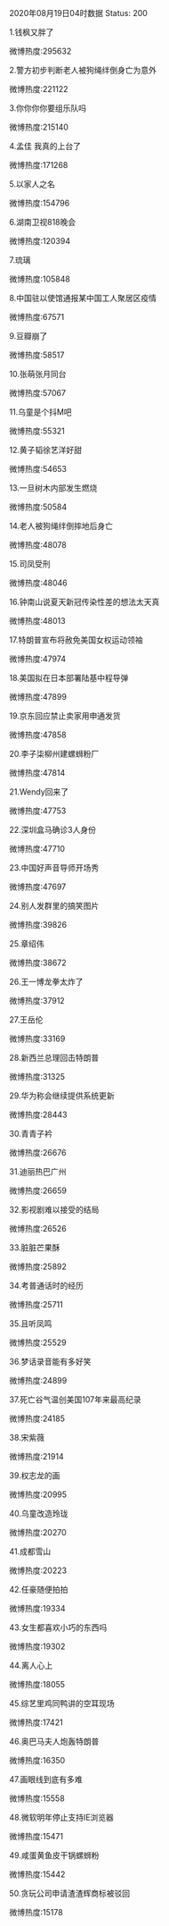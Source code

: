 2020年08月19日04时数据
Status: 200

1.钱枫又胖了

微博热度:295632

2.警方初步判断老人被狗绳绊倒身亡为意外

微博热度:221122

3.你你你你要组乐队吗

微博热度:215140

4.孟佳 我真的上台了

微博热度:171268

5.以家人之名

微博热度:154796

6.湖南卫视818晚会

微博热度:120394

7.琉璃

微博热度:105848

8.中国驻以使馆通报某中国工人聚居区疫情

微博热度:67571

9.豆瓣崩了

微博热度:58517

10.张萌张月同台

微博热度:57067

11.乌童是个抖M吧

微博热度:55321

12.黄子韬徐艺洋好甜

微博热度:54653

13.一旦树木内部发生燃烧

微博热度:50584

14.老人被狗绳绊倒摔地后身亡

微博热度:48078

15.司凤受刑

微博热度:48046

16.钟南山说夏天新冠传染性差的想法太天真

微博热度:48013

17.特朗普宣布将赦免美国女权运动领袖

微博热度:47974

18.美国拟在日本部署陆基中程导弹

微博热度:47899

19.京东回应禁止卖家用申通发货

微博热度:47858

20.李子柒柳州建螺蛳粉厂

微博热度:47814

21.Wendy回来了

微博热度:47753

22.深圳盒马确诊3人身份

微博热度:47710

23.中国好声音导师开场秀

微博热度:47697

24.别人发群里的搞笑图片

微博热度:39826

25.章绍伟

微博热度:38672

26.王一博龙拳太炸了

微博热度:37912

27.王岳伦

微博热度:33169

28.新西兰总理回击特朗普

微博热度:31325

29.华为称会继续提供系统更新

微博热度:28443

30.青青子衿

微博热度:26676

31.迪丽热巴广州

微博热度:26659

32.影视剧难以接受的结局

微博热度:26526

33.脏脏芒果酥

微博热度:25892

34.考普通话时的经历

微博热度:25711

35.且听凤鸣

微博热度:25529

36.梦话录音能有多好笑

微博热度:24899

37.死亡谷气温创美国107年来最高纪录

微博热度:24185

38.宋紫薇

微博热度:21914

39.权志龙的画

微博热度:20995

40.乌童改造玲珑

微博热度:20270

41.成都雪山

微博热度:20223

42.任豪随便拍拍

微博热度:19334

43.女生都喜欢小巧的东西吗

微博热度:19302

44.离人心上

微博热度:18055

45.综艺里鸡同鸭讲的空耳现场

微博热度:17421

46.奥巴马夫人炮轰特朗普

微博热度:16350

47.画眼线到底有多难

微博热度:15558

48.微软明年停止支持IE浏览器

微博热度:15471

49.咸蛋黄鱼皮干锅螺蛳粉

微博热度:15442

50.贪玩公司申请渣渣辉商标被驳回

微博热度:15178

